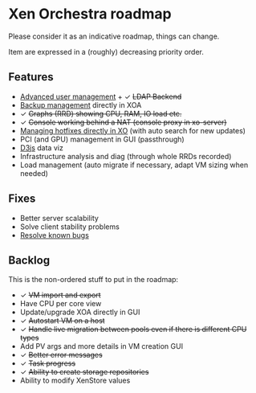 # Xen Orchestra roadmap

Please consider it as an indicative roadmap, things can change.

Item are expressed in a (roughly) decreasing priority order.

## Features

- [Advanced user management](https://xen-orchestra.com/users-roles-in-xen-orchestra/) + ✓ ~~LDAP Backend~~
- [Backup management](https://github.com/vatesfr/xo-web/issues/176) directly in XOA
- ✓ ~~Graphs (RRD) showing CPU, RAM, IO load etc.~~
- ✓ ~~Console working behind a NAT (console proxy in xo-server)~~
- [Managing hotfixes directly in XO](https://github.com/vatesfr/xo-web/issues/174) (with auto search for new updates)
- PCI (and GPU) management in GUI (passthrough)
- [D3js](http://d3js.org) data viz
- Infrastructure analysis and diag (through whole RRDs recorded)
- Load management (auto migrate if necessary, adapt VM sizing when needed)

## Fixes

- Better server scalability
- Solve client stability problems
- [Resolve known bugs](./known-bugs.md)

## Backlog

This is the non-ordered stuff to put in the roadmap:

- ✓ ~~VM import and export~~
- Have CPU per core view
- Update/upgrade XOA directly in GUI
- ✓ ~~Autostart VM on a host~~
- ✓ ~~Handle live migration between pools even if there is different CPU types~~
- Add PV args and more details in VM creation GUI
- ✓ ~~Better error messages~~
- ✓ ~~Task progress~~
- ✓ ~~Ability to create storage repositories~~
- Ability to modify XenStore values
